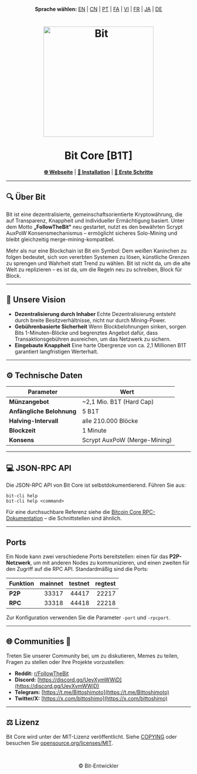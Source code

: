 <p align="center">
  <strong>Sprache wählen:</strong>
  <a href="README.md">EN</a> |
  <a href="README_zh-CN.md">CN</a> |
  <a href="README_pt.md">PT</a> |
  <a href="README_fa.md">FA</a> |
  <a href="README_vi.md">VI</a> |
  <a href="README_fr.md">FR</a> |
  <a href="README_ja.md">JA</a> |
  <a href="README_de.md">DE</a>
</p>

<h1 align="center">
  <img src="https://b1tcore.org/bit-logo.png" alt="Bit" width="300" />
  <br /><br />
  Bit Core [B1T]
</h1>

<p align="center">
  <a href="https://b1tcore.org"><strong>🌐 Webseite</strong></a> |
  <a href="INSTALL.md"><strong>🚀 Installation</strong></a> |
  <a href="doc/getting-started.md"><strong>📖 Erste Schritte</strong></a>
</p>

---

## 🔍 Über Bit

Bit ist eine dezentralisierte, gemeinschaftsorientierte Kryptowährung, die auf Transparenz, Knappheit und individueller Ermächtigung basiert. Unter dem Motto **„FollowTheBit“** neu gestartet, nutzt es den bewährten Scrypt AuxPoW Konsensmechanismus – ermöglicht sicheres Solo-Mining und bleibt gleichzeitig merge-mining-kompatibel.

Mehr als nur eine Blockchain ist Bit ein Symbol: Dem weißen Kaninchen zu folgen bedeutet, sich von vererbten Systemen zu lösen, künstliche Grenzen zu sprengen und Wahrheit statt Trend zu wählen. Bit ist nicht da, um die alte Welt zu replizieren – es ist da, um die Regeln neu zu schreiben, Block für Block.

---

## 🎯 Unsere Vision

* **Dezentralisierung durch Inhaber**
  Echte Dezentralisierung entsteht durch breite Besitzverhältnisse, nicht nur durch Mining-Power.
* **Gebührenbasierte Sicherheit**
  Wenn Blockbelohnungen sinken, sorgen Bits 1-Minuten-Blöcke und begrenztes Angebot dafür, dass Transaktionsgebühren ausreichen, um das Netzwerk zu sichern.
* **Eingebaute Knappheit**
  Eine harte Obergrenze von ca. 2,1 Millionen B1T garantiert langfristigen Werterhalt.

---

## ⚙️ Technische Daten

| Parameter                 | Wert                         |
| ------------------------- | ---------------------------- |
| **Münzangebot**           | \~2,1 Mio. B1T (Hard Cap)    |
| **Anfängliche Belohnung** | 5 B1T                        |
| **Halving-Intervall**     | alle 210.000 Blöcke          |
| **Blockzeit**             | 1 Minute                     |
| **Konsens**               | Scrypt AuxPoW (Merge-Mining) |

---

## 💻 JSON-RPC API

Die JSON-RPC API von Bit Core ist selbstdokumentierend. Führen Sie aus:

```
bit-cli help
bit-cli help <command>
```

Für eine durchsuchbare Referenz siehe die [Bitcoin Core RPC-Dokumentation](https://developer.bitcoin.org/reference/rpc/) – die Schnittstellen sind ähnlich.

---

## Ports

Ein Node kann zwei verschiedene Ports bereitstellen: einen für das **P2P-Netzwerk**, um mit anderen Nodes zu kommunizieren, und einen zweiten für den Zugriff auf die RPC API. Standardmäßig sind die Ports:

| Funktion | mainnet | testnet | regtest |
| :------- | ------: | ------: | ------: |
| **P2P**  |   33317 |   44417 |   22217 |
| **RPC**  |   33318 |   44418 |   22218 |

Zur Konfiguration verwenden Sie die Parameter `-port` und `-rpcport`.

---

## 🌐 Communities 🐰

Treten Sie unserer Community bei, um zu diskutieren, Memes zu teilen, Fragen zu stellen oder Ihre Projekte vorzustellen:

* **Reddit:** [r/FollowTheBit](https://www.reddit.com/r/FollowTheBit/)
* **Discord:** [https://discord.gg/UevXymWWjD](https://discord.gg/UevXymWWjD)
* **Telegram:** [https://t.me/Bittoshimoto](https://t.me/Bittoshimoto)
* **Twitter/X:** [https://x.com/bittoshimo](https://x.com/bittoshimo)

---

## ⚖️ Lizenz

Bit Core wird unter der MIT-Lizenz veröffentlicht.
Siehe [COPYING](COPYING) oder besuchen Sie [opensource.org/licenses/MIT](https://opensource.org/licenses/MIT).

<br />
<p align="center">
  &copy; Bit-Entwickler
</p>
